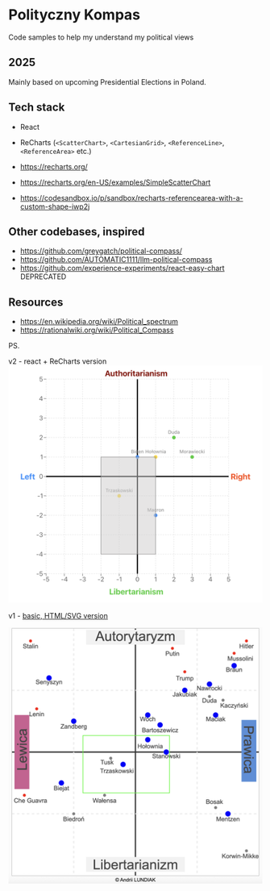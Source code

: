 # Polityczny Kompas

Code samples to help my understand my political views

## 2025

Mainly based on upcoming Presidential Elections in Poland.

## Tech stack

- React
- ReCharts (`<ScatterChart>`, `<CartesianGrid>`, `<ReferenceLine>`, `<ReferenceArea>` etc.)

- https://recharts.org/
- https://recharts.org/en-US/examples/SimpleScatterChart
- https://codesandbox.io/p/sandbox/recharts-referencearea-with-a-custom-shape-iwp2j

## Other codebases, inspired

- https://github.com/greygatch/political-compass/
- https://github.com/AUTOMATIC1111/llm-political-compass
- https://github.com/experience-experiments/react-easy-chart DEPRECATED

## Resources

- https://en.wikipedia.org/wiki/Political_spectrum
- https://rationalwiki.org/wiki/Political_Compass

PS.

v2 - react + ReCharts version
![img-v2](./images/img-v2.png)

v1 - [basic, HTML/SVG version](https://alundiak.github.io/polityczny-kompas/politica.html)

![img-v1](./images/img-v1.png)
